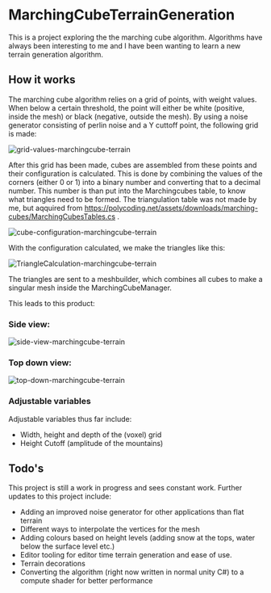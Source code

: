 # MarchingCubeTerrainGeneration

This is a project exploring the the marching cube algorithm. Algorithms have always been interesting to me and I have been wanting to learn a new terrain generation algorithm.



## How it works
The marching cube algorithm relies on a grid of points, with weight values. When below a certain threshold, the point will either be white (positive, inside the mesh) or black (negative, outside the mesh).
By using a noise generator consisting of perlin noise and a Y cuttoff point, the following grid is made:

![grid-values-marchingcube-terrain](https://github.com/Mightylight/MarchingCubeTerrainGeneration/assets/59601297/f5fa5135-334d-4fb7-911f-822ef9d24aae)


After this grid has been made, cubes are assembled from these points and their configuration is calculated. This is done by combining the values of the corners (either 0 or 1) into a binary number and converting that
to a decimal number. This number is than put into the Marchingcubes table, to know what triangles need to be formed. The triangulation table was not made by me, but aqquired from https://polycoding.net/assets/downloads/marching-cubes/MarchingCubesTables.cs .

![cube-configuration-marchingcube-terrain](https://github.com/Mightylight/MarchingCubeTerrainGeneration/assets/59601297/5e0ce07e-32e5-4445-8b4b-2744b2fb3f7c)


With the configuration calculated, we make the triangles like this:

![TriangleCalculation-marchingcube-terrain](https://github.com/Mightylight/MarchingCubeTerrainGeneration/assets/59601297/dc1c84d9-9289-4bed-a931-6133cdf42fc3)

The triangles are sent to a meshbuilder, which combines all cubes to make a singular mesh inside the MarchingCubeManager.

This leads to this product:

### Side view:
![side-view-marchingcube-terrain](https://github.com/Mightylight/MarchingCubeTerrainGeneration/assets/59601297/e0b53568-6384-40f8-ab9d-b9ea9a0c0bcc)

### Top down view:
![top-down-marchingcube-terrain](https://github.com/Mightylight/MarchingCubeTerrainGeneration/assets/59601297/69210925-0150-4d8f-94ba-5e88e8b19f6e)

### Adjustable variables
Adjustable variables thus far include:
- Width, height and depth of the (voxel) grid
- Height Cutoff (amplitude of the mountains)


## Todo's
This project is still a work in progress and sees constant work.
Further updates to this project include:
- Adding an improved noise generator for other applications than flat terrain
- Different ways to interpolate the vertices for the mesh
- Adding colours based on height levels (adding snow at the tops, water below the surface level etc.)
- Editor tooling for editor time terrain generation and ease of use.
- Terrain decorations
- Converting the algorithm (right now written in normal unity C#) to a compute shader for better performance
